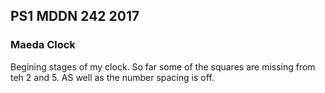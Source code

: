 ## PS1 MDDN 242 2017

### Maeda Clock

Begining stages of my clock. So far some of the squares are missing from teh 2 and 5. AS well as the number spacing is off. 